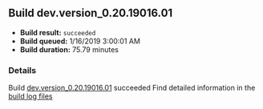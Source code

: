 ## Build dev.version_0.20.19016.01
- **Build result:** `succeeded`
- **Build queued:** 1/16/2019 3:00:01 AM
- **Build duration:** 75.79 minutes
### Details
Build [dev.version_0.20.19016.01](https://winappstudio.visualstudio.com/web/build.aspx?pcguid=a4ef43be-68ce-4195-a619-079b4d9834c2&builduri=vstfs%3a%2f%2f%2fBuild%2fBuild%2f26894) succeeded
Find detailed information in the [build log files](https://uwpctdiags.blob.core.windows.net/buildlogs/dev.version_0.20.19016.01_logs.zip)
